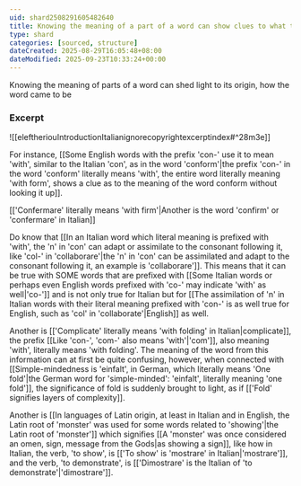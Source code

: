 ```yaml
---
uid: shard2508291605482640
title: Knowing the meaning of a part of a word can show clues to what the rest of the word means
type: shard
categories: [sourced, structure]
dateCreated: 2025-08-29T16:05:48+08:00
dateModified: 2025-09-23T10:33:24+00:00
---
```

Knowing the meaning of parts of a word can shed light to its origin, how the word came to be
### Excerpt
![[eleftheriouIntroductionItalianignorecopyrightexcerptindex#^28m3e]]

For instance, [[Some English words with the prefix 'con-' use it to mean 'with', similar to the Italian 'con', as in the word 'conform'|the prefix 'con-' in the word 'conform' literally means 'with', the entire word literally meaning 'with form', shows a clue as to the meaning of the word conform without looking it up]].

[['Confermare' literally means 'with firm'|Another is the word 'confirm' or 'confermare' in Italian]]

Do know that [[In an Italian word which literal meaning is prefixed with 'with', the 'n' in 'con' can adapt or assimilate to the consonant following it, like 'col-' in 'collaborare'|the 'n' in 'con' can be assimilated and adapt to the consonant following it, an example is 'collaborare']]. This means that it can be true with SOME words that are prefixed with [[Some Italian words or perhaps even English words prefixed with 'co-' may indicate 'with' as well|'co-']] and is not only true for Italian but for [[The assimilation of 'n' in  Italian words with their literal meaning prefixed with 'con-' is as well true for English, such as 'col' in 'collaborate'|English]] as well.
 
Another is [['Complicate' literally means 'with folding' in Italian|complicate]], the prefix [[Like 'con-', 'com-' also means 'with'|'com']], also meaning 'with', literally means 'with folding'. The meaning of the word from this information can at first be quite confusing, however, when connected with [[Simple-mindedness is 'einfalt', in German, which literally means 'One fold'|the German word for 'simple-minded': 'einfalt', literally meaning 'one fold']], the significance of fold is suddenly brought to light, as if [['Fold' signifies layers of complexity]].

Another is [[In languages of Latin origin, at least in Italian and in English, the Latin root of 'monster' was used for some words related to 'showing'|the Latin root of 'monster']] which signifies [[A 'monster' was once considered an omen, sign, message from the Gods|as showing a sign]], like how in Italian, the verb, 'to show', is [['To show' is 'mostrare' in Italian|'mostrare']], and the verb, 'to demonstrate', is [['Dimostrare' is the Italian of 'to demonstrate'|'dimostrare']].
